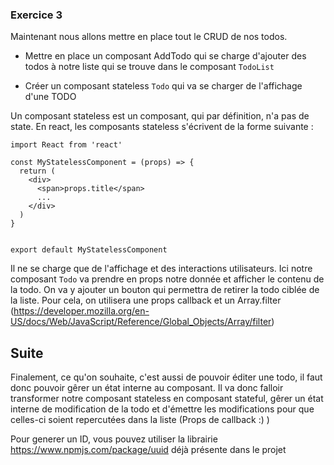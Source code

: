 ### Exercice 3

Maintenant nous allons mettre en place tout le CRUD de nos todos.

- Mettre en place un composant AddTodo qui se charge d'ajouter des todos à notre liste qui se trouve dans le composant `TodoList`

- Créer un composant stateless `Todo` qui va se charger de l'affichage d'une TODO

Un composant stateless est un composant, qui par définition, n'a pas de state. En react, les composants stateless s'écrivent de la forme suivante : 

```
import React from 'react'

const MyStatelessComponent = (props) => {
  return (
    <div>
      <span>props.title</span>
      ...
    </div>
  )
}


export default MyStatelessComponent
```

Il ne se charge que de l'affichage et des interactions utilisateurs.
Ici notre composant `Todo` va prendre en props notre donnée et  afficher le contenu de la todo. On va y ajouter un bouton qui permettra de retirer la todo ciblée de la liste. Pour cela, on utilisera une props callback et un Array.filter (https://developer.mozilla.org/en-US/docs/Web/JavaScript/Reference/Global_Objects/Array/filter)


## Suite

Finalement, ce qu'on souhaite, c'est aussi de pouvoir éditer une todo, il faut donc pouvoir gêrer un état interne au composant. Il va donc falloir transformer notre composant stateless en composant stateful, gêrer un état interne de modification de la todo et d'émettre les modifications pour que celles-ci soient repercutées dans la liste (Props de callback :) )

Pour generer un ID, vous pouvez utiliser la librairie https://www.npmjs.com/package/uuid déjà présente dans le projet